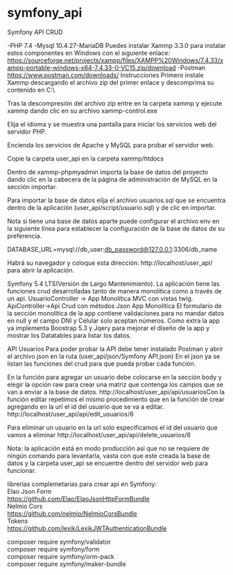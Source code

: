 # symfony_api
Symfony API CRUD

-PHP 7.4 
-Mysql 10.4.27-MariaDB
Puedes instalar Xammp 3.3.0 para instalar estos componentes en Windows con el siguiente enlace:
https://sourceforge.net/projects/xampp/files/XAMPP%20Windows/7.4.33/xampp-portable-windows-x64-7.4.33-0-VC15.zip/download
-Postman
https://www.postman.com/downloads/
Instrucciones 
Primero instale Xammp descargando el archivo zip del primer enlace y descomprima su contenido en C:\

Tras la descompresión del archivo zip entre en la carpeta xammp y ejecute xammp dando clic en su archivo xammp-control.exe

Elija el idioma y se muestra una pantalla para iniciar los servicios web del servidor PHP.

Encienda los servicios de Apache y MySQL para probar el servidor web.




 Copie la carpeta user_api en la carpeta xammp/htdocs

Dentro de xammp-phpmyadmin importa la base de datos del proyecto dando clic en la cabecera de la página de administración de MySQL en la sección importar.







Para importar la base de datos elija el archivo usuarios.sql que se encuentra dentro de la aplicación (user_api/script/usuario.sql) y de clic en importar.

Nota si tiene una base de datos aparte puede configurar el archivo env en la siguiente línea para establecer la configuración de la base de datos de su preferencia.

DATABASE_URL=mysql://db_user:db_password@127.0.0.1:3306/db_name




Habrá su navegador y coloque esta dirección: http://localhost/user_api/ para abrir la aplicación.

Symfony 5.4 LTS(Versión de Largo Mantenimiento).
La aplicación tiene las funciones crud desarrolladas tanto de manera monolítica como a través de un api.
UsuarioController -> App Monolítica MVC con vistas twig.
ApiController->Api Crud con métodos Json 
App Monolítica 
El formulario de la sección monolítica de la app contiene validaciones para no mandar datos en null y el campo DNI y Celular solo aceptan números.
Como extra la app ya implementa Boostrap 5.3 y Jqery para mejorar el diseño de la app y mostrar los Datatables para listar los datos.


API Usuarios
Para poder probar la API debe tener instalado Postman y abrir el archivo json en la ruta (user_api/json/Symfony API.json) 
En el json ya se listan las funciones del crud para que pueda probar cada función.






En la función para agregar un usuario debe colocarse en la sección body y elegir la opción raw para crear una matriz que contenga los campos que se van a enviar a la base de datos.
http://localhost/user_api/api/usuariosCon la función editar repetimos el mismo procedimiento que en la función de crear agregando en la url el id del usuario que se va a editar.
http://localhost/user_api/api/edit_usuarios/6




Para eliminar un usuario en la url solo especificamos el id del usuario que vamos a eliminar
http://localhost/user_api/api/delete_usuarios/6


Nota: la aplicación está en modo producción así que no se requiere de ningún comando para levantarla, vasta con que este creada la base de datos y la carpeta user_api se encuentre dentro del servidor web para funcionar.


librerias complemetarias para crear api en Symfony:<br>
Elao Json Form <br>
https://github.com/Elao/ElaoJsonHttpFormBundle<br>
Nelmio Cors<br>
https://github.com/nelmio/NelmioCorsBundle<br>
Tokens<br>
https://github.com/lexik/LexikJWTAuthenticationBundle<br>

composer require symfony/validator <br>
composer require symfony/form <br>
composer require symfony/orm-pack <br>
composer require symfony/maker-bundle






